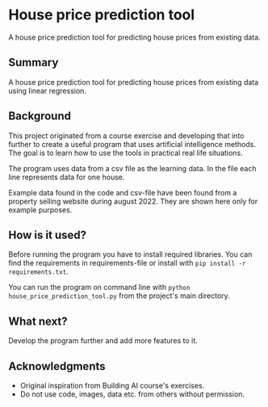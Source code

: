 # House price prediction tool

A house price prediction tool for predicting house prices from existing data.

## Summary

A house price prediction tool for predicting house prices from existing data using linear regression.

## Background

This project originated from a course exercise and developing that into further to create a useful program that uses artificial intelligence methods. The goal is to learn how to use the tools in practical real life situations.

The program uses data from a csv file as the learning data. In the file each line represents data for one house.

Example data found in the code and csv-file have been found from a property selling website during august 2022. They are shown here only for example purposes.

## How is it used?

Before running the program you have to install required libraries. You can find the requirements in requirements-file or install with ``pip install -r requirements.txt``.

You can run the program on command line with ``python house_price_prediction_tool.py`` from the project's main directory.

## What next?

Develop the program further and add more features to it.

## Acknowledgments

* Original inspiration from Building AI course's exercises.
* Do not use code, images, data etc. from others without permission.
